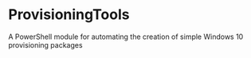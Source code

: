 # ProvisioningTools
A PowerShell module for automating the creation of simple Windows 10 provisioning packages
